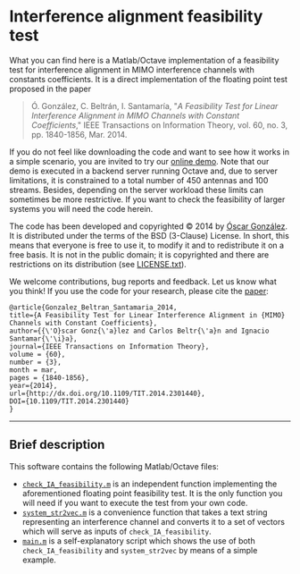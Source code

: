 Interference alignment feasibility test
=========================================
What you can find here is a Matlab/Octave implementation of a feasibility test for interference alignment in MIMO interference channels with constants coefficients. It is a direct implementation of the floating point test proposed in the paper

> Ó. González, C. Beltrán, I. Santamaría, "*A Feasibility Test for Linear Interference Alignment in MIMO Channels with Constant Coefficients*," IEEE Transactions on Information Theory, vol. 60, no. 3, pp. 1840-1856, Mar. 2014.

If you do not feel like downloading the code and want to see how it works in a simple scenario, you are invited to try our [online demo][1]. Note that our demo is executed in a backend server running Octave and, due to server limitations, it is constrained to a total number of 450 antennas and 100 streams. Besides, depending on the server workload these limits can sometimes be more restrictive. If you want to check the feasibility of larger systems you will need the code herein.

The code has been developed and copyrighted © 2014 by [Óscar González][2]. It is distributed under the terms of the BSD (3-Clause) License.  In short, this means that everyone is free to use it, to modify it and to redistribute it on a free basis. It is not in the public domain; it is copyrighted and there are restrictions on its distribution (see [LICENSE.txt](LICENSE.txt)).

We welcome contributions, bug reports and feedback. Let us know what you think! If you use the code for your research, please cite the [paper][3]:

	@article{Gonzalez_Beltran_Santamaria_2014,
	title={A Feasibility Test for Linear Interference Alignment in {MIMO} Channels with Constant Coefficients},
	author={{\'O}scar Gonz{\'a}lez and Carlos Beltr{\'a}n and Ignacio Santamar{\'\i}a},
	journal={IEEE Transactions on Information Theory},
	volume = {60},
	number = {3},
	month = mar,
	pages = {1840-1856},
	year={2014},
	url={http://dx.doi.org/10.1109/TIT.2014.2301440},
	DOI={10.1109/TIT.2014.2301440}
	}

----------

Brief description
-------
This software contains the following Matlab/Octave files:

 - [`check_IA_feasibility.m`](check_IA_feasibility.m) is an independent function implementing the aforementioned floating point feasibility test. It is the only function you will need if you want to execute the test from your own code.
 - [`system_str2vec.m`](system_str2vec.m) is a convenience function that takes a text string representing an interference channel and converts it to a set of vectors which will serve as inputs of `check_IA_feasibility`.
 - [`main.m`](main.m) is a self-explanatory script which shows the use of both  `check_IA_feasibility` and `system_str2vec` by means of a simple example.
 


  [1]: http://gtas.unican.es/IAtest
  [2]: http://gtas.unican.es/people/oscargf
  [3]: http://dx.doi.org/10.1109/TIT.2014.2301440